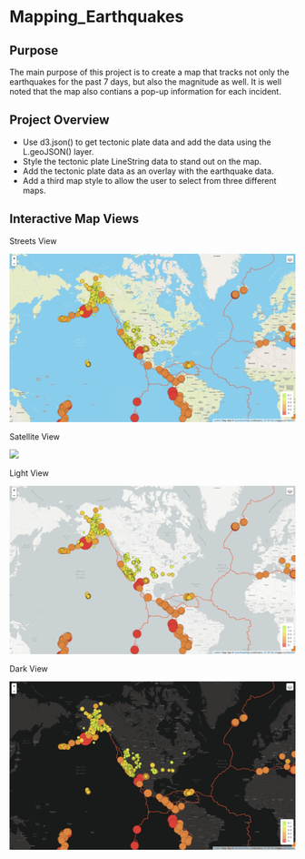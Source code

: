 # Mapping_Earthquakes

## Purpose

The main purpose of this project is to create a map that tracks not only the earthquakes for the past 7 days, but also the magnitude as well. It is well noted that the map also contians a pop-up information for each incident.

## Project Overview
- Use d3.json() to get tectonic plate data and add the data using the L.geoJSON() layer.
- Style the tectonic plate LineString data to stand out on the map.
- Add the tectonic plate data as an overlay with the earthquake data.
- Add a third map style to allow the user to select from three different maps.

## Interactive Map Views

Streets View

![](Images/streets_view.png)

Satellite View

![](Images/satellite_view.png)

Light View

![](Images/light_view.png)

Dark View

![](Images/dark_view.png)


